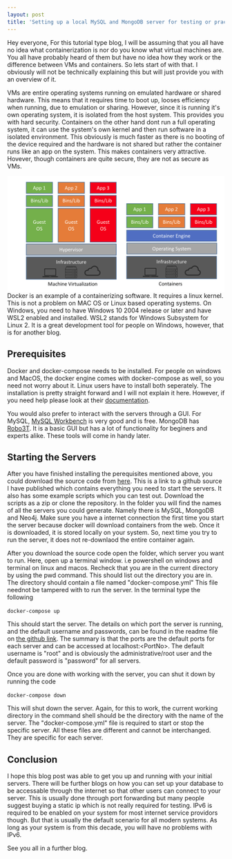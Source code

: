 ```yaml
---
layout: post
title: 'Setting up a local MySQL and MongoDB server for testing or practicing'
---
```


Hey everyone, For this tutorial type blog, I will be assuming that you all have no idea what containerization is nor do you know what virtual machines are. You all have probably heard of them but have no idea how they work or the difference between VMs and containers. So lets start of with that. I obviously will not be technically explaining this but will just provide you with an overview of it.

VMs are entire operating systems running on emulated hardware or shared hardware. This means that it requires time to boot up, looses efficiency when running, due to emulation or sharing. However, since it is running it's own operating system, it is isolated from the host system. This provides you with hard security. Containers on the other hand dont run a full operating system, it can use the system's own kernel and then run software in a isolated environment. This obviously is much faster as there is no booting of the device required and the hardware is not shared but rather the container runs like an app on the system. This makes containers very attractive. Hovever, though containers are quite secure, they are not as secure as VMs.

<img src="/images/container_vs_VMs.png" alt="ME" align="center" />

<br>
Docker is an example of a containerizing software. It requires a linux kernel. This is not a problem on MAC OS or Linux based operating systems. On Windows, you need to have Windows 10 2004 release or later and have WSL2 enabled and installed. WSL2 stands for Windows Subsystem for Linux 2. It is a great development tool for people on Windows, however, that is for another blog.

## Prerequisites
Docker and docker-compose needs to be installed. For people on windows and MacOS, the docker engine comes with docker-compose as well, so you need not worry about it. Linux users have to install both seperately. The installation is pretty straight forward and I will not explain it here. However, if you need help please look at their <a href="https://docs.docker.com/">documentation</a>.

You would also prefer to interact with the servers through a GUI. For MySQL, <a href="https://www.mysql.com/products/workbench/">MySQL Workbench</a> is very good and is free. MongoDB has <a href="https://robomongo.org/">Robo3T</a>. It is a basic GUI but has a lot of functionality for beginers and experts alike. These tools will come in handy later.

## Starting the Servers
After you have finished installing the perequisites mentioned above, you could download the source code from <a href="https://github.com/ashwin-M-D/Docker_DBs">here</a>. This is a link to a github source I have published which contains everything you need to start the servers. It also has some example scripts which you can test out. Download the scripts as a zip or clone the repository. In the folder you will find the names of all the servers you could generate. Namely there is MySQL, MongoDB and Neo4j. Make sure you have a internet connection the first time you start the server because docker will download containers from the web. Once it is downloaded, it is stored locally on your system. So, next time you try to run the server, it does not re-downlaod the entire container again.

After you download the source code open the folder, which server you want to run. Here, open up a terminal window. i.e powershell on windows and terminal on linux and macos. Recheck that you are in the current directory by using the pwd command. This should list out the directory you are in. The directory should contain a file named "docker-compose.yml" This file neednot be tampered with to run the server. In the terminal type the following

``
docker-compose up
``

This should start the server. The details on which port the server is running, and the default username and passwords, can be found in the readme file on <a href="https://github.com/ashwin-M-D/Docker_DBs">the github link</a>. The summary is that the ports are the default ports for each server and can be accessed at localhost:\<PortNo\>. The default username is "root" and is obviously the administrative/root user and the default password is "password" for all servers.

Once you are done with working with the server, you can shut it down by running the code

``
docker-compose down
``

This will shut down the server. Again, for this to work, the current working directory in the command shell should be the directory with the name of the server. The "docker-compose.yml" file is required to start or stop the specific server. All these files are different and cannot be interchanged. They are specific for each server.

## Conclusion
I hope this blog post was able to get you up and running with your initial servers. There will be further blogs on how you can set up your database to be accessable through the internet so that other users can connect to your server. This is usually done through port forwarding but many people suggest buying a static ip which is not really required for testing. IPv6 is required to be enabled on your system for most internet service providors though. But that is usually the default scenario for all modern systems. As long as your system is from this decade, you will have no problems with IPv6.

See you all in a further blog.

